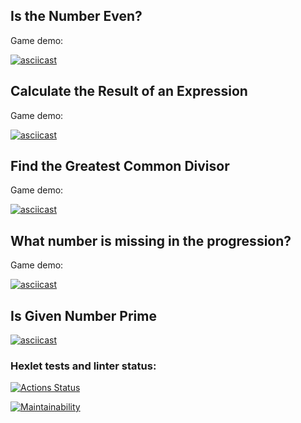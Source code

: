 ## Is the Number Even?
<p>Game demo:</p>

[![asciicast](https://asciinema.org/a/Cq9fL0zUFxMUtahg7wwOkgRe1.svg)](https://asciinema.org/a/Cq9fL0zUFxMUtahg7wwOkgRe1)

## Calculate the Result of an Expression
<p>Game demo:</p>

[![asciicast](https://asciinema.org/a/Bm4EY600FdaJ92YSGCT5F6S6B.svg)](https://asciinema.org/a/Bm4EY600FdaJ92YSGCT5F6S6B)

## Find the Greatest Common Divisor
<p>Game demo:</p>

[![asciicast](https://asciinema.org/a/1Xc8XxzyomkktWRDUhDbxr5oI.svg)](https://asciinema.org/a/1Xc8XxzyomkktWRDUhDbxr5oI)

## What number is missing in the progression?
<p>Game demo:</p>

[![asciicast](https://asciinema.org/a/dpKMD8E80Vp3Qv4heDt2KQx4w.svg)](https://asciinema.org/a/dpKMD8E80Vp3Qv4heDt2KQx4w)

## Is Given Number Prime

[![asciicast](https://asciinema.org/a/Pg59tjkGq7XeQ7rVLfGXXoiUU.svg)](https://asciinema.org/a/Pg59tjkGq7XeQ7rVLfGXXoiUU)

### Hexlet tests and linter status:
[![Actions Status](https://github.com/LerTat/js-starter-project-44/actions/workflows/hexlet-check.yml/badge.svg)](https://github.com/LerTat/js-starter-project-44/actions)

[![Maintainability](https://api.codeclimate.com/v1/badges/285af81507ae0b084c74/maintainability)](https://codeclimate.com/github/LerTat/js-starter-project-44/maintainability)
